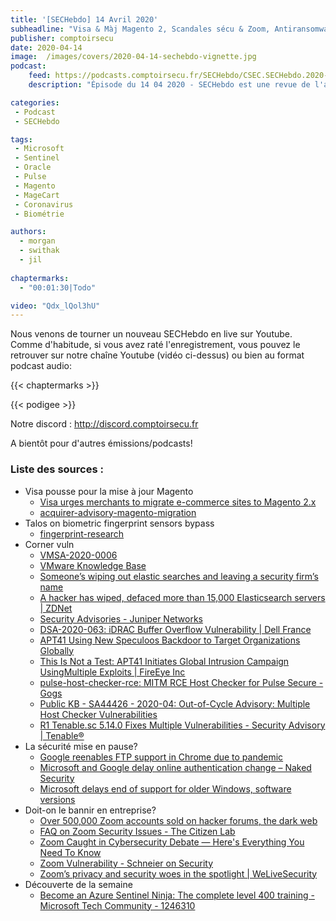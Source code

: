 ```yaml
---
title: '[SECHebdo] 14 Avril 2020'
subheadline: "Visa & Màj Magento 2, Scandales sécu & Zoom, Antiransomware Win 10, Pandémie & Sécurité, Biométrie, CornerVuln, Cours Azure Sentinel etc."
publisher: comptoirsecu
date: 2020-04-14
image:  /images/covers/2020-04-14-sechebdo-vignette.jpg
podcast:
    feed: https://podcasts.comptoirsecu.fr/SECHebdo/CSEC.SECHebdo.2020-04-14.m4a
    description: "Épisode du 14 04 2020 - SECHebdo est une revue de l'actualité cybersécurité réalisée en live sur Youtube, généralement le mardi soir."

categories:
 - Podcast
 - SECHebdo

tags:
 - Microsoft
 - Sentinel
 - Oracle
 - Pulse
 - Magento
 - MageCart
 - Coronavirus
 - Biométrie

authors:
  - morgan
  - swithak
  - jil
  
chaptermarks:
  - "00:01:30|Todo"

video: "Qdx_lQol3hU"
---
```


Nous venons de tourner un nouveau SECHebdo en live sur Youtube. Comme d'habitude, si vous avez raté l'enregistrement, vous pouvez le retrouver sur notre chaîne Youtube (vidéo ci-dessus) ou bien au format podcast audio:

{{< chaptermarks >}}

{{< podigee >}}

Notre discord : <http://discord.comptoirsecu.fr>

A bientôt pour d'autres émissions/podcasts!

### Liste des sources :

*  Visa pousse pour la mise à jour Magento
	* [Visa urges merchants to migrate e-commerce sites to Magento 2.x](https://www.bleepingcomputer.com/news/security/visa-urges-merchants-to-migrate-e-commerce-sites-to-magento-2x/)
	* [acquirer-advisory-magento-migration](https://usa.visa.com/content/dam/VCOM/global/support-legal/documents/acquirer-advisory-magento-migration.pdf)
*  Talos on biometric fingerprint sensors bypass
	* [fingerprint-research](https://blog.talosintelligence.com/2020/04/fingerprint-research.html)
*  Corner vuln
	* [VMSA-2020-0006](https://www.vmware.com/security/advisories/VMSA-2020-0006.html)
	* [VMware Knowledge Base](https://kb.vmware.com/s/article/78543)
	* [Someone’s wiping out elastic searches and leaving a security firm’s name](https://www.databreaches.net/someones-wiping-out-elastic-searches-and-leaving-a-security-firms-name/)
	* [A hacker has wiped, defaced more than 15,000 Elasticsearch servers | ZDNet](https://www.zdnet.com/article/a-hacker-has-wiped-defaced-more-than-15000-elasticsearch-servers/)
	* [Security Advisories - Juniper Networks](https://kb.juniper.net/InfoCenter/index?page=content&channel=SECURITY_ADVISORIES)
	* [DSA-2020-063: iDRAC Buffer Overflow Vulnerability | Dell France](https://www.dell.com/support/article/fr-fr/sln320717/dsa-2020-063-idrac-buffer-overflow-vulnerability?lang=en)
	* [APT41 Using New Speculoos Backdoor to Target Organizations Globally](https://unit42.paloaltonetworks.com/apt41-using-new-speculoos-backdoor-to-target-organizations-globally/)
	* [This Is Not a Test: APT41 Initiates Global Intrusion Campaign UsingMultiple Exploits | FireEye Inc](https://www.fireeye.com/blog/threat-research/2020/03/apt41-initiates-global-intrusion-campaign-using-multiple-exploits.html)
	* [pulse-host-checker-rce: MITM RCE Host Checker for Pulse Secure - Gogs](https://git.lsd.cat/g/pulse-host-checker-rce)
	* [Public KB - SA44426 - 2020-04: Out-of-Cycle Advisory: Multiple Host Checker Vulnerabilities](https://kb.pulsesecure.net/articles/Pulse_Security_Advisories/SA44426)
	* [R1 Tenable.sc 5.14.0 Fixes Multiple Vulnerabilities - Security Advisory | Tenable®](https://www.tenable.com/security/tns-2020-02)
*  La sécurité mise en pause?
	* [Google reenables FTP support in Chrome due to pandemic](https://www.bleepingcomputer.com/news/google/google-reenables-ftp-support-in-chrome-due-to-pandemic/)
	* [Microsoft and Google delay online authentication change – Naked Security](https://nakedsecurity.sophos.com/2020/04/14/microsoft-and-google-delay-online-authentication-change/)
	* [Microsoft delays end of support for older Windows, software versions](https://www.bleepingcomputer.com/news/microsoft/microsoft-delays-end-of-support-for-older-windows-software-versions/)
*  Doit-on le bannir en entreprise?
	* [Over 500,000 Zoom accounts sold on hacker forums, the dark web](https://www.bleepingcomputer.com/news/security/over-500-000-zoom-accounts-sold-on-hacker-forums-the-dark-web/)
	* [FAQ on Zoom Security Issues - The Citizen Lab](https://citizenlab.ca/2020/04/faq-on-zoom-security-issues/)
	* [Zoom Caught in Cybersecurity Debate — Here's Everything You Need To Know](https://thehackernews.com/2020/04/zoom-cybersecurity-hacking.html)
	* [Zoom Vulnerability - Schneier on Security](https://www.schneier.com/blog/archives/2019/07/zoom_vulnerabil.html)
	* [Zoom’s privacy and security woes in the spotlight | WeLiveSecurity](https://www.welivesecurity.com/2020/04/03/zoom-privacy-security-spotlight/)
*  Découverte de la semaine
	* [Become an Azure Sentinel Ninja: The complete level 400 training - Microsoft Tech Community - 1246310](https://techcommunity.microsoft.com/t5/azure-sentinel/become-an-azure-sentinel-ninja-the-complete-level-400-training/ba-p/1246310)

